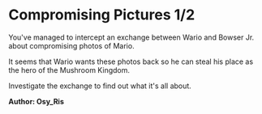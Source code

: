 # Compromising Pictures 1/2

You've managed to intercept an exchange between Wario and Bowser Jr. about compromising photos of Mario.

It seems that Wario wants these photos back so he can steal his place as the hero of the Mushroom Kingdom.

Investigate the exchange to find out what it's all about.

**Author: Osy_Ris**